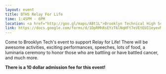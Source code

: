 ```yaml
---
layout: event
title: BTHS Relay For Life
time: 1:45PM - 6PM
location: <a href="http://goo.gl/maps/ABt1L">Brooklyn Technical High School</a>
link: https://docs.google.com/forms/d/1DpRMhRsEYzT6lNqHFt7eVEtEUI1eyevMRsolnQf-S_M/viewform
---
```

Come to Brooklyn Tech's event to support Relay for Life! There will be awesome activities, exciting performances, speeches, lots of food, a luminaria ceremony to honor those who are battling or have battled cancer, and much more.

**There is a 10 dollar admission fee for this event!**
